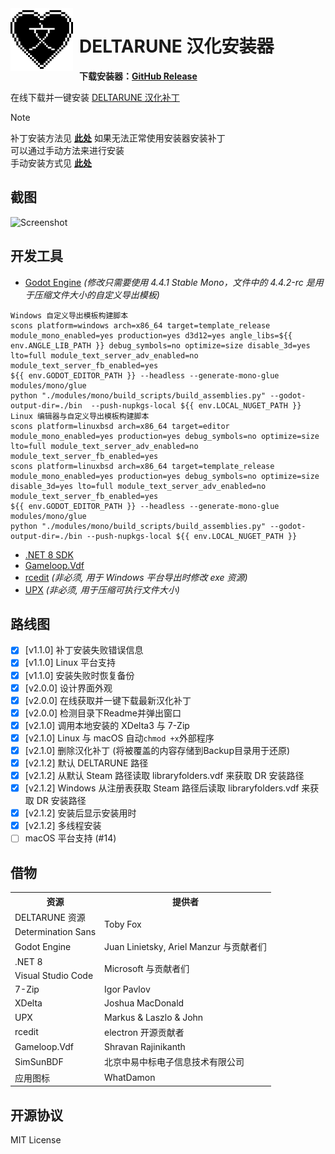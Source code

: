 <img width="100" height="100" align="left" style="float: left; margin: 0 10px 0 0;" alt="Logo" src="patcher_icon.png">

# DELTARUNE 汉化安装器

**下载安装器：[GitHub Release](https://github.com/gm3dr/DeltaruneChinesePatcher/releases/latest)**

在线下载并一键安装 [DELTARUNE 汉化补丁](https://github.com/gm3dr/DeltaruneChinese/releases)

> [!NOTE]
> 补丁安装方法见 **[此处](https://github.com/gm3dr/DeltaruneChinese/blob/main/README.md#%E8%A1%A5%E4%B8%81%E5%AE%89%E8%A3%85%E6%96%B9%E6%B3%95)**
> 如果无法正常使用安装器安装补丁<br>
> 可以通过手动方法来进行安装<br>
> 手动安装方式见 **[此处](https://github.com/gm3dr/DeltaruneChinese/blob/main/README.md#%E6%89%8B%E5%8A%A8%E5%AE%89%E8%A3%85)**

## 截图

![Screenshot](./screenshot.png)

## 开发工具

- [Godot Engine](https://godotengine.org) *(修改只需要使用 4.4.1 Stable Mono，文件中的 4.4.2-rc 是用于压缩文件大小的自定义导出模板)*
```
Windows 自定义导出模板构建脚本
scons platform=windows arch=x86_64 target=template_release module_mono_enabled=yes production=yes d3d12=yes angle_libs=${{ env.ANGLE_LIB_PATH }} debug_symbols=no optimize=size disable_3d=yes lto=full module_text_server_adv_enabled=no module_text_server_fb_enabled=yes
${{ env.GODOT_EDITOR_PATH }} --headless --generate-mono-glue modules/mono/glue
python "./modules/mono/build_scripts/build_assemblies.py" --godot-output-dir=./bin  --push-nupkgs-local ${{ env.LOCAL_NUGET_PATH }}
Linux 编辑器与自定义导出模板构建脚本
scons platform=linuxbsd arch=x86_64 target=editor module_mono_enabled=yes production=yes debug_symbols=no optimize=size lto=full module_text_server_adv_enabled=no module_text_server_fb_enabled=yes
scons platform=linuxbsd arch=x86_64 target=template_release module_mono_enabled=yes production=yes debug_symbols=no optimize=size disable_3d=yes lto=full module_text_server_adv_enabled=no module_text_server_fb_enabled=yes
${{ env.GODOT_EDITOR_PATH }} --headless --generate-mono-glue modules/mono/glue
python "./modules/mono/build_scripts/build_assemblies.py" --godot-output-dir=./bin --push-nupkgs-local ${{ env.LOCAL_NUGET_PATH }}
```
- [.NET 8 SDK](https://dotnet.microsoft.com)
- [Gameloop.Vdf](https://www.nuget.org/packages/Gameloop.Vdf)
- [rcedit](https://github.com/electron/rcedit) *(非必须, 用于 Windows 平台导出时修改 exe 资源)*
- [UPX](https://github.com/upx/upx/releases) *(非必须, 用于压缩可执行文件大小)*

## 路线图

 - [x] \[v1.1.0\] 补丁安装失败错误信息
 - [x] \[v1.1.0\] Linux 平台支持
 - [x] \[v1.1.0\] 安装失败时恢复备份
 - [x] \[v2.0.0\] 设计界面外观
 - [x] \[v2.0.0\] 在线获取并一键下载最新汉化补丁
 - [x] \[v2.0.0\] 检测目录下Readme并弹出窗口
 - [x] \[v2.1.0\] 调用本地安装的 XDelta3 与 7-Zip
 - [x] \[v2.1.0\] Linux 与 macOS 自动`chmod +x`外部程序
 - [x] \[v2.1.0\] 删除汉化补丁 (将被覆盖的内容存储到Backup目录用于还原)
 - [x] \[v2.1.2\] 默认 DELTARUNE 路径
 - [x] \[v2.1.2\] 从默认 Steam 路径读取 libraryfolders.vdf 来获取 DR 安装路径
 - [x] \[v2.1.2\] Windows 从注册表获取 Steam 路径后读取 libraryfolders.vdf 来获取 DR 安装路径
 - [x] \[v2.1.2\] 安装后显示安装用时
 - [x] \[v2.1.2\] 多线程安装
 - [ ] macOS 平台支持 (#14)

## 借物


<table>
	<tr>
		<th>资源</th>
		<th>提供者</th>
	</tr>
	<tr>
		<td>DELTARUNE 资源</td>
		<td rowspan="2">Toby Fox</td>
	</tr>
	<tr>
		<td>Determination Sans</td>
	</tr>
	<tr>
		<td>Godot Engine</td>
		<td>Juan Linietsky, Ariel Manzur 与贡献者们</td>
	</tr>
	<tr>
		<td>.NET 8</td>
		<td rowspan="2">Microsoft 与贡献者们</td>
	</tr>
	<tr>
		<td>Visual Studio Code</td>
	</tr>
	</tr>
		<td>7-Zip</td>
		<td>Igor Pavlov</td>
	</tr>
	</tr>
		<td>XDelta</td>
		<td>Joshua MacDonald</td>
	</tr>
	</tr>
		<td>UPX</td>
		<td>Markus & Laszlo & John</td>
	</tr>
	</tr>
		<td>rcedit</td>
		<td>electron 开源贡献者</td>
	</tr>
	</tr>
		<td>Gameloop.Vdf</td>
		<td>Shravan Rajinikanth</td>
	</tr>
	</tr>
		<td>SimSunBDF</td>
		<td>北京中易中标电子信息技术有限公司</td>
	</tr>
	</tr>
		<td>应用图标</td>
		<td>WhatDamon</td>
	</tr>
</table>

 ## 开源协议

MIT License

